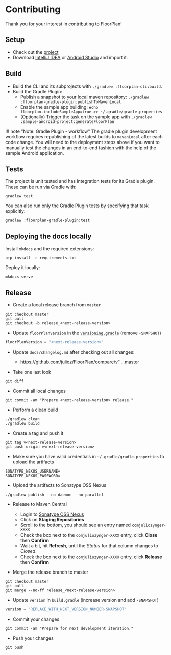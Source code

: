 # Contributing

Thank you for your interest in contributing to FloorPlan!

## Setup

* Check out the [project](https://github.com/julioz/FloorPlan/)
* Download [IntelliJ IDEA](https://www.jetbrains.com/idea/download/) or [Android Studio](https://developer.android.com/studio) and import it.

## Build

* Build the CLI and its subprojects with `./gradlew :floorplan-cli:build`.
* Build the Gradle Plugin:
  * Publish a snapshot to your local maven repository: `./gradlew :floorplan-gradle-plugin:publishToMavenLocal`
  * Enable the sample app building: `echo floorplan.includeSampleApp=true >> ~/.gradle/gradle.properties`
  * (Optionally) Trigger the task on the sample app with `./gradlew :sample-android-project:generateFloorPlan`

!!! note "Note: Gradle Plugin - workflow"
    The gradle plugin development workflow requires republishing of the latest builds to `mavenLocal` after each code change. You will need to the deployment steps above if you want to manually test the changes in an end-to-end fashion with the help of the sample Android application.

## Tests

The project is unit tested and has integration tests for its Gradle plugin. These can be run via Gradle with:
```
gradlew test
```

You can also run only the Gradle Plugin tests by specifying that task explicitly:

```
gradlew :floorplan-gradle-plugin:test
```

## Deploying the docs locally

Install `mkdocs` and the required extensions:

```
pip install -r requirements.txt
```

Deploy it locally:

```
mkdocs serve
```

## Release

* Create a local release branch from `master`
```
git checkout master
git pull
git checkout -b release_<next-release-version>
```

* Update `floorPlanVersion` in the [`versioning.gradle`](https://github.com/julioz/FloorPlan/blob/master/versioning.gradle) (remove `-SNAPSHOT`)
```gradle
floorPlanVersion = "<next-release-version>"
```

* Update `docs/changelog.md` after checking out all changes:
  - https://github.com/julioz/FloorPlan/compare/v`<current-release-version>`...master

* Take one last look
```
git diff
```

* Commit all local changes
```
git commit -am "Prepare <next-release-version> release."
```

* Perform a clean build
```
./gradlew clean
./gradlew build
```

* Create a tag and push it
```
git tag v<next-release-version>
git push origin v<next-release-version>
```

* Make sure you have valid credentials in `~/.gradle/gradle.properties` to upload the artifacts
```
SONATYPE_NEXUS_USERNAME=
SONATYPE_NEXUS_PASSWORD=
```

* Upload the artifacts to Sonatype OSS Nexus
```
./gradlew publish --no-daemon --no-parallel
```

* Release to Maven Central
  - Login to [Sonatype OSS Nexus](https://oss.sonatype.org/)
  - Click on **Staging Repositories**
  - Scroll to the bottom, you should see an entry named `comjuliozynger-XXXX`
  - Check the box next to the `comjuliozynger-XXXX` entry, click **Close** then **Confirm**
  - Wait a bit, hit **Refresh**, until the *Status* for that column changes to *Closed*.
  - Check the box next to the `comjuliozynger-XXXX` entry, click **Release** then **Confirm**

* Merge the release branch to master
```
git checkout master
git pull
git merge --no-ff release_<next-release-version>
```
* Update `version` in `build.gradle` (increase version and add `-SNAPSHOT`)
```gradle
version = "REPLACE_WITH_NEXT_VERSION_NUMBER-SNAPSHOT"
```

* Commit your changes
```
git commit -am "Prepare for next development iteration."
```

* Push your changes
```
git push
```
